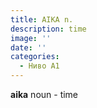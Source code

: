 ```yaml
---
title: AIKA n.
description: time
image: ''
date: ''
categories:
  - Ниво А1
---
```

**aika**  noun - time
